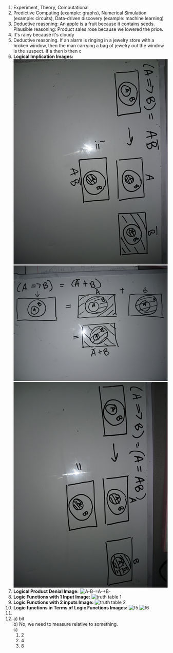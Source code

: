 1. Experiment, Theory, Computational
2. Predictive Computing (example: graphs), Numerical Simulation (example: circuits), Data-driven discovery (example: machine learning)
3. Deductive reasoning: An apple is a fruit because it contains seeds.
   Plausible reasoning: Product sales rose because we lowered the price.
4. It's rainy because it's cloudy
5. Deductive reasoning. If an alarm is ringing in a jewelry store with a broken window, then the man carrying a bag of jewelry out the window is the suspect. If a then b then c
6. **Logical Implication Images:**
   ![AB-](https://github.com/malaikagalvan/IDS2024S/blob/main/hw/3/images/DATA-HMK3-6-3.jpg?raw=true)  
     ![A- + B](https://github.com/malaikagalvan/IDS2024S/blob/main/hw/3/images/DATA-HMK3-6.jpg?raw=true)
   ![A=AB](https://github.com/malaikagalvan/IDS2024S/blob/main/hw/3/images/DATA-HMK3-6-2.jpg?raw=true)
7. **Logical Product Denial Image:**
   ![A-B-=A-+B-](https://lh3.googleusercontent.com/pw/AP1GczNvDp6Lo0si0Oiql4YD0pBdwsE0YVKzjAImstjNJAVnrJ-PBRhmmLt8BcDUw4MYV6b3ji_MUiUaQfT03DxvwM3N2WbQeTCkZR-kubbbnchlijgfMhjqfqkHsp6cigj93yICl5LYXtGB9gYY32z6fqZhz0zV6wqlR5_Jur7BvXVWB3LQzW1d8nEzX2soAldvIn5nSi2vxVeq0aGnHMTZUXPNty-IgfFhpsA0aOf09mH1UNUbAF-p6_mMM1d1gVNe7uKZufQJJsbiLPt3uPjw3O_bvCHgikEVMoxjofZgepWlPcy33GGPSDEJnU01rPX_pXa5Mtv0Tjk2ZVtE6EMzXQQ2_ADSIYwBnUhPeiQayYbLytydRIUR146ycymGk4sBYXJzwPp76iQyAkRjH316nWCuozjWuzMiqS1WDGxsMaNmgb-ET7UXC4CECmYPNUBC7p70SYEiiE_v8pcDBDIoJIrORbfBKFsAZuQcs8bK0Myu8uz5o441qIGGwpWv0iWnm0oHUOIKYf2kFmJd3lcgqAkaWPzfrdBxARzerkjGYQGfLmUFrF7gc7uguieG9uvFdzz2wGO-zFVhA1yYeg8ADw0mH_7EVD3OURKGDbxxyqdpJNy2n__iRXUwYRhqVbUtthY9yYXcowtur1jlGd6aXSX8duWyTpgiwsdHFOzveIuvrUQrINWboUeP-s-D8M0Zi6P8mbDWSQ41KnUSsw2abUo0SlV4UYLeVpVk-u6uO7cetWy7EaHqOtVStcY_XXgrNjO9_137Iip9MZ9R_1EVVeOANPhZHP7qqH2cjeWnROf0A73trDzdjjcCUSHURE0T_QXrno1eKuJbdj0HCKyAUwYyUiptbMey4E-xkSkhF9yxnwOp6W4bmqMsD_-zIR1EdHzvbbwegkGULW9A8TGU1W9wfo3eE1tcWflEVc2Lo2aJ6EHJEPxk7Dib43dFWdpnQpsHQ_7GhfcGGjSdbvcPyo7VI3wbl8k=w921-h1228-s-no-gm?authuser=2)  
8. **Logic Functions with 1 Input Image:**
   ![truth table 1](https://lh3.googleusercontent.com/pw/AP1GczO1ltrN2AccpzOxe2M6lhb4hthlr4BerCguBi8XhIAGDrOUfNM5kVYCcKikYAnBDmZwDkE6ejveJNECNPLlRJ-UqYgXsPe9L72XzSUp6PIM2lYoX3wXI-mVVPmLSu67M7fghlqhsUR0Lul3Y1xiE5s1Qm6MF6tiUmuglqzD0J_6kEkgoQZpeS534sN179xeetISs4728Ja_QGUi2pxgZdth7iNrmCSYivH6wjZM2hUPfEGg5Gb4JPlOMTnNklm5O-yuLXWJPgKBE8gimcVN4xFYLLpSgmyVZvaPotvSeWg8ydraXeliRsfRdHaJsy3USqzTNiuN51DtGxsbYzISbHPBZwNGXIOVWqNbPyhg4m_gu-71bwHHKj9P_Z875ngA0Tmc3uhBNyi3hpZ8A-MFuvL9DPvNDT21SkTC6RMT_jI2rXWPw8VPnpQ50-Bmj0zRQKLlmotusU3wJoIHK20MeCdne8UdT85pPnJDd91KfioOpzbrLSrJXqfpCYP-ngpBy6TXdvGKNll8pQczN1KWs6VSvExRN_r93P6gz0dQowxYSdiN5QAPMDqvjKnWBmScA5Hj66u0wihiT2_rcfMcMZPaT69Hkfw72fZDxtmSpnh5my6SewnU3h0oSuNcCVYInosGLGiRVkZh7SstyEl03dxw9WH8raPiJJyRb4XAY_Yu4yPHp43FRzvkLtOPzfof0HpsuA7m1zbMbUDesYNzaZcXydR56zNoQ5a4JHNWDImYndqCrC7Ss9QkbifxLSznUbuXrQQI3h_nnH_vo0mvXJufKIRWH6zmMX2vhdnAd4jKhcaztf2sfn0asl5cWN8y-XUJ2YCCmp_NLQgkb5sPwQ1sRHdlvR5569Np8j8HHecNWsZccrZXzndfsatn-l3SvOM_HuGowZTPMkUu45vAlWPsBb7yNJ4JGCHccRjJ8mkkD-1i49BXLmcPCj9aPMCAAMVMKMZhHbnhShI5QNZ3A6fF7WWo-cg=w921-h1228-s-no-gm?authuser=2)
9.  **Logic Functions with 2 inputs Image:**
    ![truth table 2](https://lh3.googleusercontent.com/pw/AP1GczOUD_EiSVhdl6t3vcAHPy3Gi3w9-_MIiLZoQvF88wN3IR2L8R59aDXRYOh6he3ojdm_ERFy1M5kN2S03b46y06TYw7_hsy_0qrF5TKpL5W-UCRUBuEUuml0E4PZRIFM69X6-ldxv-qKg4pUi4Uq8Z0Z0qdUajzMQIwm4LIdOtHAPhSHmzZiAstAHvar4fGhjEzO7wDul2zrx8M83-fk951cYF-_AgwXZwG3Ypv3sZf8T7fduAEq3GjwriSrZqph7cB855Y90JlhZjABOsqxDeCtCaY-ptvoO3lsMYpNeajCJip5SqimNwzGwVf4iMsQau4rT4QjOmnyWGZB0pvKbbAKwYipNwnokxcwuJmd0QsHXX_pBSj3Fb5-jeq4MWIJzLBYCN_McjEMfJGfqDHRskbyQFcyL5dX6dF-ex5VQUZjnDDWc-aOUa0J3gzMtxu1vZYU7DG0ZvLfNopXTBj1pLvYGUjqgkMfOET8L0ESG__h3N1H_5xF7FUapCZKtPqcpm4Kss8vTri6MeE5NZz4UuRwvfz7IeEpXPpNlqvmKRWdNszGAPzM4ZLreeJkYdxSfxJCxBVgTvWENs6YAPRi3EwUC0u9VWSIaLV4C3HZNowG7w_16djBfO2cHyHAUkSUcor1GFaQNz-IMNt-sd_5SOKGxStrEpRlMIuB7WfPUMv_cA-7Edg22qk6CrUAny8oYjYilKtWjk10ZWOp6fochQAyus30DJa9rkHHS7SElABOIJkImI4mJbKmVrYdkYuVWT8TQ73sLmFcipyrgLoVw3lzSSGdn5O6Lar3CeHbHi_KWtWjb_mrXTjkZsaQdN-whU9UZfe8vbYd1s1VQt53vxyVNjyCHDaMHboq7dpijEb_zUQYYpPuLty8ves7vhPCLsDOSW2SDsXglHHjTRSqOg8FQAecv1RLaT3Nziuz1owlyMRbWCX01TRUsBvTreBPe8wPo5gu9lOShibK0tXf_X3B9h7Fhus=w921-h1228-s-no-gm?authuser=2)
10. **Logic functions in Terms of Logic Functions Images:**
   ![f5](https://lh3.googleusercontent.com/pw/AP1GczNtvHa0dYXKvwXg5FhlbcgU6qq74J4wEvCUKikCkeHiAV-FZi_oy2qYJ60yb4svE5PJvetUsjO4PeHbvsACuQ1kJeZW2RCnhJWafaK9Z2GobDhiKU4H5J4eAHvvXvkaaMfWe4WyIl4NGpPPy9S6KU97rK0IzdN82-aVK4tHxYy_QUKaEEZBkM29itCQMw5J_6HZXhIYw63xuWJZUnHWQZqo6RUzzU9nOofCkQhNb6ByFuZfMx-G-dlFZbPp4xhmQXyD8EnEaPaGKAq2sSbMybn9zSPUsLCPQXK7ZToWCaCEClEi6LA_B5C8PRO3jltgRGkpg93osF1mXMloUsKxRxs5qiJjnsvnvraS0dZUr_fTocJJX3Kd2AZWqGaAOe_NmZEdEY11o918s1R7BZySuBQ7_bNzac2IeRJsnJUU53Inr20R4NJLC608P89qGi2S0laek8lK6lnlsDpB6Vya0Wh9kBIG4PuaoC5Wz36dz2zajmGnd6PNV4_NZiH3UNmB-7dReDUIqnDYzs54C7N9_ov875fi3g0Z1N36Y2k_b5GQPF1_WZeD7y3yejnvFA3OubuS6KJ4ElQXF7UKUHbSCaRth0HsKNUl2LIlsD-Z-zQNW9XMN0FHtdOK3EF5OQMMP_j43zzh88y1iwblDaDrvfMRF2VtzJjd5H_duXS4JFuTaAMp7pLk4TyrWQoVC3O936rqLH3gZ3ehCEqHU7W0CK2-S1rceVZHzVMPGB_PWXDxeR4TTDbh5LXrneQyaGWEBwonNM6NtpREqwL8TEZRxR6U-jD-4R7O23MnEronCbzR1T_03HmKk6OPMzoSs0RlqG0cxi_RVQ-0Ghpoilz3jpd4g3a2me1bUruKNVHgTBe4rOwPt1PkPhicQiGKsPM1dUkvGndwqmWcDUr4ealWQEcynIXCid3ulBaObT16H9uVh2Mbfw2uBcLvPRp3uIKGrfwFGk9hy-TA-nWplWH0-pSi25WpDt0=w1279-h959-s-no-gm?authuser=2)
![f6](https://lh3.googleusercontent.com/pw/AP1GczMfavvbmSUJpPidKaQeVG_cdEqMWy5C-qn74l_qLA0PHXPaqtAO5Z8FPFUeev4c-53Lit8uj9niF6Clzc1olKwY3k3izZ6jS7X8fKO09Knez4AGfbcMChUOpRWuAKmtFSBn4hcxnBowsdL6jqCs9uEBTh_GoCUvzLbT8HWtkD3D3rwwjdmPZdXP1AfzS_UkphCvxn9BjguTlHJc-uvUCai9oWKTmLMQElUXDS6LR-FR7wwgLMzH9iumgLxyaAJQ7Y8cL9YvDE5lcgSoI8WmV2dXWgrFRjq9XpS2kWZ0ix1Je-YQItpTSJ8sdXhH4m-TWVH_AKCGjK2_gwGJMIcITLnhHXNr-zclG00HRCjua6QVitjRLsbc-ydDOhyWOnUQZaeh0-fkpXjqUk8A7ciH30rXyywOf8sBqcF0rsB80xIoXlUNSs11X9MGZwce7fxe0aBO2G_dnLujFamz-NQlfvBySYThGyY6aPm7ypLsIWJ-AZd1T0KtkqkPazeNaGmJWRXYf4Vi_oin9WFGXbQID3cZ9wBVZY0NcdQb8SOmA7nnSBld7cNMXxmIufuhRCXzUDooYScKmp7KRf6Yc59zG7hTTlncJilsxq16NqSSsw1wDqoy4mtY-yNF6gGJxt7fjTNS0sszwzHXDKZn4DHPBMMHOHnx8l_kmYHC6icHhHXJKs8njc6-Wcw0vTh6nPQdjO7H3NL__aor_nkPozqYYIiMrBPMgVbW9QsNxmRMKT5JLFAgLNvOP6ULJ5-9W6iwi0PEZdnuqbtEVQwFeCIOL2E0ARGQLph_ZpCQhnOHXZuW2h2520bUpsmdKjRnPUetKowlN2AyNDbTuL6-d9Wfp2UUWvAC-Q_d7XJBGtl3ByaSDsf1_8t4jIIWad-b2KkOft8t0eNZKUoSYX2cxggAz8guVr7n5bJfWu0sukZpuBqmu59A9FjvC1Ynpsp0z8WIvChdNRlMaQvVXFY3pcqezMN8TpVN--s=w1279-h959-s-no-gm?authuser=2)
12.   
13. a) bit   
    b) No, we need to measure relative to something.  
    c)
       1. 2  
       2. 4  
       3. 8  
